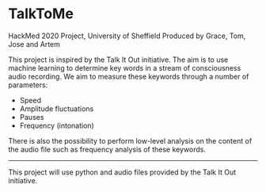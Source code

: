 # TalkToMe
HackMed 2020 Project, University of Sheffield 
Produced by Grace, Tom, Jose and Artem

This project is inspired by the Talk It Out initiative. The aim is to use machine learning to determine key words in a stream of consciousness audio recording. We aim to measure these keywords through a number of parameters:
- Speed
- Amplitude fluctuations
- Pauses
- Frequency (intonation)

There is also the possibility to perform low-level analysis on the content of the audio file such as frequency analysis of these keywords. 

-----

This project will use python and audio files provided by the Talk It Out initiative. 
